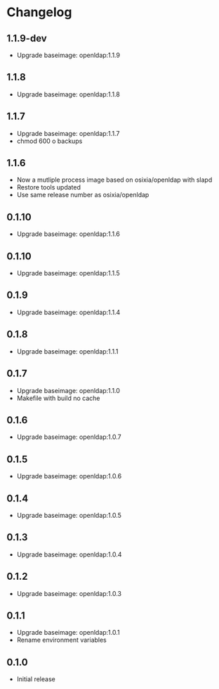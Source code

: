 # Changelog

## 1.1.9-dev
  - Upgrade baseimage: openldap:1.1.9

## 1.1.8
  - Upgrade baseimage: openldap:1.1.8

## 1.1.7
  - Upgrade baseimage: openldap:1.1.7
  - chmod 600 o backups

## 1.1.6
  - Now a mutliple process image based on osixia/openldap with slapd
  - Restore tools updated
  - Use same release number as osixia/openldap

## 0.1.10
  - Upgrade baseimage: openldap:1.1.6

## 0.1.10
  - Upgrade baseimage: openldap:1.1.5

## 0.1.9
  - Upgrade baseimage: openldap:1.1.4

## 0.1.8
  - Upgrade baseimage: openldap:1.1.1

## 0.1.7
  - Upgrade baseimage: openldap:1.1.0
  - Makefile with build no cache

## 0.1.6
  - Upgrade baseimage: openldap:1.0.7

## 0.1.5
  - Upgrade baseimage: openldap:1.0.6

## 0.1.4
  - Upgrade baseimage: openldap:1.0.5

## 0.1.3
  - Upgrade baseimage: openldap:1.0.4

## 0.1.2
  - Upgrade baseimage: openldap:1.0.3

## 0.1.1
  - Upgrade baseimage: openldap:1.0.1
  - Rename environment variables

## 0.1.0
  - Initial release
